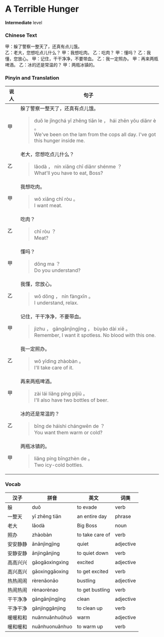 # A Terrible Hunger
**Intermediate** level
### Chinese Text
甲：躲了警察一整天了，还真有点儿饿。<br />乙：老大，您想吃点儿什么？
甲：我想吃肉。
乙：吃肉？
甲：懂吗？
乙：我懂，您放心。
甲：记住，干干净净，不要带血。
乙：我一定照办。
甲：再来两瓶啤酒。
乙：冰的还是常温的？
甲：两瓶冰镇的。

### Pinyin and Translation
|说人|句子|
|----|----|
|甲|躲了警察一整天了，还真有点儿饿。<blockquote>duǒ le jǐngchá yī zhěng tiān le ， hái zhēn yǒu diǎnr è 。<br />We've been on the lam from the cops all day. I've got this hunger inside me.</blockquote>|
|乙|老大，您想吃点儿什么？<blockquote>lǎodà ， nín xiǎng chī diǎnr shénme ？<br />What'll you have to eat, Boss?</blockquote>|
|甲|我想吃肉。<blockquote>wǒ xiǎng chī ròu 。<br />I want meat.</blockquote>|
|乙|吃肉？<blockquote>chī ròu ？<br />Meat?</blockquote>|
|甲|懂吗？<blockquote>dǒng ma ？<br />Do you understand?</blockquote>|
|乙|我懂，您放心。<blockquote>wǒ dǒng ， nín fàngxīn 。<br />I understand, relax.</blockquote>|
|甲|记住，干干净净，不要带血。<blockquote>jìzhu ， gāngānjìngjìng ， bùyào dài xiě 。<br />Remember, I want it spotless. No blood with this one.</blockquote>|
|乙|我一定照办。<blockquote>wǒ yīdìng zhàobàn 。<br />I'll take care of it.</blockquote>|
|甲|再来两瓶啤酒。<blockquote>zài lái liǎng píng píjiǔ 。<br />I'll also have two bottles of beer.</blockquote>|
|乙|冰的还是常温的？<blockquote>bīng de háishi chángwēn de ？<br />You want them warm or cold?</blockquote>|
|甲|两瓶冰镇的。<blockquote>liǎng píng bīngzhèn de 。<br />Two icy-cold bottles.</blockquote>|
### Vocab
|汉子|拼音|英文|词类|
|----|----|----|----|
|躲|duǒ|to evade|verb|
|一整天|yī zhěng tiān|an entire day|phrase|
|老大|lǎodà|Big Boss|noun|
|照办|zhàobàn|to take care of|verb|
|安安静静|ānānjìngjìng|quiet|adjective|
|安静安静|ānjingānjing|to quiet down|verb|
|高高兴兴|gāogāoxìngxìng|excited|adjective|
|高兴高兴|gāoxinggāoxing|to get excited|verb|
|热热闹闹|rèrenāonāo|bustling|adjective|
|热闹热闹|rènaorènao|to get bustling|verb|
|干干净净|gāngānjìngjìng|clean|adjective|
|干净干净|gānjinggānjing|to clean up|verb|
|暖暖和和|nuǎnnuǎnhuōhuō|warm|adjective|
|暖和暖和|nuǎnhuonuǎnhuo|to warm up|verb|
